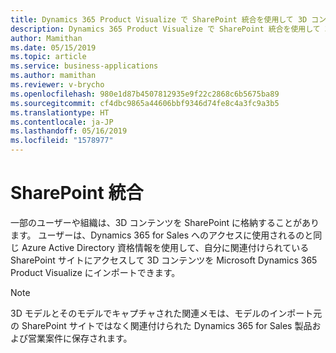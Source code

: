 ```yaml
---
title: Dynamics 365 Product Visualize で SharePoint 統合を使用して 3D コンテンツをインポートする
description: Dynamics 365 Product Visualize で SharePoint 統合を使用して 3D コンテンツを Dynamics 365 for Sales の営業案件にインポートします。
author: Mamithan
ms.date: 05/15/2019
ms.topic: article
ms.service: business-applications
ms.author: mamithan
ms.reviewer: v-brycho
ms.openlocfilehash: 980e1d87b4507812935e9f22c2868c6b5675ba89
ms.sourcegitcommit: cf4dbc9865a44606bbf9346d74fe8c4a3fc9a3b5
ms.translationtype: HT
ms.contentlocale: ja-JP
ms.lasthandoff: 05/16/2019
ms.locfileid: "1578977"
---
```

# <a name="sharepoint-integration"></a>SharePoint 統合

一部のユーザーや組織は、3D コンテンツを SharePoint に格納することがあります。 ユーザーは、Dynamics 365 for Sales へのアクセスに使用されるのと同じ Azure Active Directory 資格情報を使用して、自分に関連付けられている SharePoint サイトにアクセスして 3D コンテンツを Microsoft Dynamics 365 Product Visualize にインポートできます。  

> [!NOTE]
> 3D モデルとそのモデルでキャプチャされた関連メモは、モデルのインポート元の SharePoint サイトではなく関連付けられた Dynamics 365 for Sales 製品および営業案件に保存されます。  
